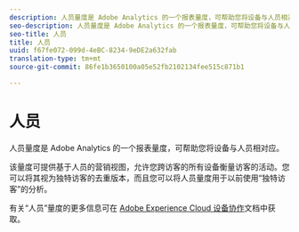 ```yaml
---
description: 人员量度是 Adobe Analytics 的一个报表量度，可帮助您将设备与人员相对应。
seo-description: 人员量度是 Adobe Analytics 的一个报表量度，可帮助您将设备与人员相对应。
seo-title: 人员
title: 人员
uuid: f67fe072-099d-4eBC-8234-9eDE2a632fab
translation-type: tm+mt
source-git-commit: 86fe1b3650100a05e52fb2102134fee515c871b1

---
```



# 人员

人员量度是 Adobe Analytics 的一个报表量度，可帮助您将设备与人员相对应。

该量度可提供基于人员的营销视图，允许您跨访客的所有设备衡量访客的活动。您可以将其视为独特访客的去重版本，而且您可以将人员量度用于以前使用“独特访客”的分析。

有关“人员”量度的更多信息可在 [Adobe Experience Cloud 设备协作](https://marketing.adobe.com/resources/help/en_US/mcdc/mcdc-people.html)文档中获取。
